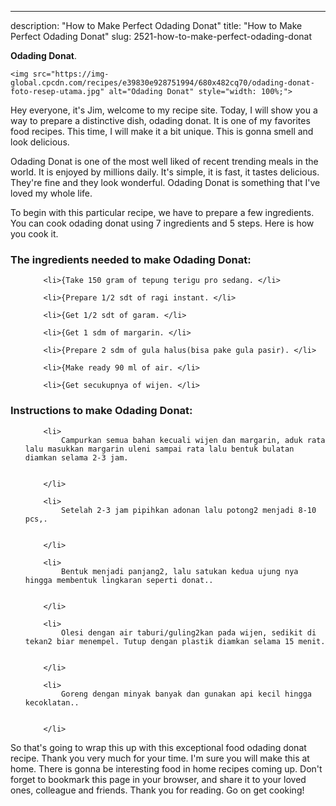 ---
description: "How to Make Perfect Odading Donat"
title: "How to Make Perfect Odading Donat"
slug: 2521-how-to-make-perfect-odading-donat

<p>
	<strong>Odading Donat</strong>. 
	
</p>
<p>
	
	<img src="https://img-global.cpcdn.com/recipes/e39830e928751994/680x482cq70/odading-donat-foto-resep-utama.jpg" alt="Odading Donat" style="width: 100%;">
	
	
</p>
<p>
	Hey everyone, it's Jim, welcome to my recipe site. Today, I will show you a way to prepare a distinctive dish, odading donat. It is one of my favorites food recipes. This time, I will make it a bit unique. This is gonna smell and look delicious.
</p>
	
<p>
	Odading Donat is one of the most well liked of recent trending meals in the world. It is enjoyed by millions daily. It's simple, it is fast, it tastes delicious. They're fine and they look wonderful. Odading Donat is something that I've loved my whole life.
</p>
<p>
	
</p>

<p>
To begin with this particular recipe, we have to prepare a few ingredients. You can cook odading donat using 7 ingredients and 5 steps. Here is how you cook it.
</p>

<h3>The ingredients needed to make Odading Donat:</h3>

<ol>
	
		<li>{Take 150 gram of tepung terigu pro sedang. </li>
	
		<li>{Prepare 1/2 sdt of ragi instant. </li>
	
		<li>{Get 1/2 sdt of garam. </li>
	
		<li>{Get 1 sdm of margarin. </li>
	
		<li>{Prepare 2 sdm of gula halus(bisa pake gula pasir). </li>
	
		<li>{Make ready 90 ml of air. </li>
	
		<li>{Get secukupnya of wijen. </li>
	
</ol>
<p>
	
</p>

<h3>Instructions to make Odading Donat:</h3>

<ol>
	
		<li>
			Campurkan semua bahan kecuali wijen dan margarin, aduk rata lalu masukkan margarin uleni sampai rata lalu bentuk bulatan diamkan selama 2-3 jam.
			
			
		</li>
	
		<li>
			Setelah 2-3 jam pipihkan adonan lalu potong2 menjadi 8-10 pcs,.
			
			
		</li>
	
		<li>
			Bentuk menjadi panjang2, lalu satukan kedua ujung nya hingga membentuk lingkaran seperti donat..
			
			
		</li>
	
		<li>
			Olesi dengan air taburi/guling2kan pada wijen, sedikit di tekan2 biar menempel. Tutup dengan plastik diamkan selama 15 menit.
			
			
		</li>
	
		<li>
			Goreng dengan minyak banyak dan gunakan api kecil hingga kecoklatan..
			
			
		</li>
	
</ol>

<p>
	
</p>

<p>
	So that's going to wrap this up with this exceptional food odading donat recipe. Thank you very much for your time. I'm sure you will make this at home. There is gonna be interesting food in home recipes coming up. Don't forget to bookmark this page in your browser, and share it to your loved ones, colleague and friends. Thank you for reading. Go on get cooking!
</p>
